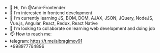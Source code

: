 - 👋 Hi, I’m @Amir-Frontender
- 👀 I’m interested in frontend development
- 🌱 I’m currently learning JS, BOM, DOM, AJAX, JSON, JQuery, NodeJS, Vue.js, Angular, React, Redux, React Native
- 💞️ I’m looking to collaborate on learning web development and doing job
- 📫 How to reach me: 
- telegram: https://t.me/aibragimov91
- +998977764896

<!---
Amir-Frontender/Amir-Frontender is a ✨ special ✨ repository because its `README.md` (this file) appears on your GitHub profile.
You can click the Preview link to take a look at your changes.
--->
